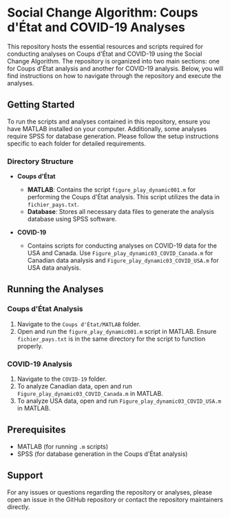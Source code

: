 # Social Change Algorithm: Coups d'État and COVID-19 Analyses

This repository hosts the essential resources and scripts required for conducting analyses on Coups d'État and COVID-19 using the Social Change Algorithm. The repository is organized into two main sections: one for Coups d'État analysis and another for COVID-19 analysis. Below, you will find instructions on how to navigate through the repository and execute the analyses.

## Getting Started

To run the scripts and analyses contained in this repository, ensure you have MATLAB installed on your computer. Additionally, some analyses require SPSS for database generation. Please follow the setup instructions specific to each folder for detailed requirements.

### Directory Structure

- **Coups d'État**
  - **MATLAB**: Contains the script `figure_play_dynamic001.m` for performing the Coups d'État analysis. This script utilizes the data in `fichier_pays.txt`.
  - **Database**: Stores all necessary data files to generate the analysis database using SPSS software.

- **COVID-19**
  - Contains scripts for conducting analyses on COVID-19 data for the USA and Canada. Use `Figure_play_dynamic03_COVID_Canada.m` for Canadian data analysis and `Figure_play_dynamic03_COVID_USA.m` for USA data analysis.

## Running the Analyses

### Coups d'État Analysis

1. Navigate to the `Coups d'État/MATLAB` folder.
2. Open and run the `figure_play_dynamic001.m` script in MATLAB. Ensure `fichier_pays.txt` is in the same directory for the script to function properly.

### COVID-19 Analysis

1. Navigate to the `COVID-19` folder.
2. To analyze Canadian data, open and run `Figure_play_dynamic03_COVID_Canada.m` in MATLAB.
3. To analyze USA data, open and run `Figure_play_dynamic03_COVID_USA.m` in MATLAB.

## Prerequisites

- MATLAB (for running `.m` scripts)
- SPSS (for database generation in the Coups d'État analysis)

## Support

For any issues or questions regarding the repository or analyses, please open an issue in the GitHub repository or contact the repository maintainers directly.
